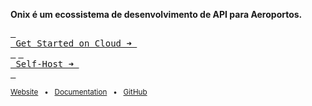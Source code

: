**Onix é um ecossistema de desenvolvimento de API para Aeroportos.**

[<kbd> <br> Get Started on Cloud ➜ <br> </kbd>](https://hoppscotch.io) [<kbd> <br> Self-Host ➜ <br> </kbd>](https://docs.hoppscotch.io/documentation/self-host/getting-started)

<sub>[Website](https://hoppscotch.com) &nbsp; • &nbsp; [Documentation](https://docs.hoppscotch.io) &nbsp; • &nbsp; [GitHub](https://github.com/hoppscotch/hoppscotch)</sub>
